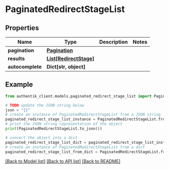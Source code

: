 # PaginatedRedirectStageList


## Properties

Name | Type | Description | Notes
------------ | ------------- | ------------- | -------------
**pagination** | [**Pagination**](Pagination.md) |  | 
**results** | [**List[RedirectStage]**](RedirectStage.md) |  | 
**autocomplete** | **Dict[str, object]** |  | 

## Example

```python
from authentik_client.models.paginated_redirect_stage_list import PaginatedRedirectStageList

# TODO update the JSON string below
json = "{}"
# create an instance of PaginatedRedirectStageList from a JSON string
paginated_redirect_stage_list_instance = PaginatedRedirectStageList.from_json(json)
# print the JSON string representation of the object
print(PaginatedRedirectStageList.to_json())

# convert the object into a dict
paginated_redirect_stage_list_dict = paginated_redirect_stage_list_instance.to_dict()
# create an instance of PaginatedRedirectStageList from a dict
paginated_redirect_stage_list_from_dict = PaginatedRedirectStageList.from_dict(paginated_redirect_stage_list_dict)
```
[[Back to Model list]](../README.md#documentation-for-models) [[Back to API list]](../README.md#documentation-for-api-endpoints) [[Back to README]](../README.md)


